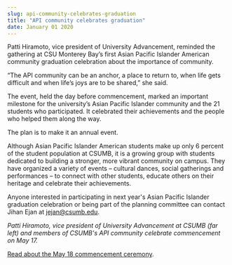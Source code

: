 ```yaml
---
slug: api-community-celebrates-graduation
title: "API community celebrates graduation"
date: January 01 2020
---
```


 
<p>
  Patti Hiramoto, vice president of University Advancement, reminded the
  gathering at CSU Monterey Bay’s first Asian Pacific Islander American
  community graduation celebration about the importance of community.
</p>
<p>
  “The API community can be an anchor, a place to return to, when life gets
  difficult and when life’s joys are to be shared,” she said.
</p>
<p>
  The event, held the day before commencement, marked an important milestone for
  the university’s Asian Pacific Islander community and the 21 students who
  participated. It celebrated their achievements and the people who helped them
  along the way.
</p>
<p>The plan is to make it an annual event.</p>
<p>
  Although Asian Pacific Islander American students make up only 6 percent of
  the student population at CSUMB, it is a growing group with students dedicated
  to building a stronger, more vibrant community on campus. They have organized
  a variety of events – cultural dances, social gatherings and performances – to
  connect with other students, educate others on their heritage and celebrate
  their achievements.
</p>
<p>
  Anyone interested in participating in next year's Asian Pacific Islander
  graduation celebration or being part of the planning committee can contact
  Jihan Ejan at
  <a
    href="&#109;&#x61;&#105;&#x6c;&#116;&#x6f;&#58;&#x6a;&#101;&#x6a;&#97;&#x6e;&#64;&#x63;s&#117;&#x6d;&#98;&#x2e;&#101;&#x64;&#117;"
    >jejan@csumb.edu</a
  >.
</p>
<p>
  <em
    >Patti Hiramoto, vice president of University Advancement at CSUMB (far
    left) and members of CSUMB's API community celebrate commencement on May
    17.</em
  >
</p>
<p>
  <a
    href="https://news.csumb.edu/news/2013/may/18/thousands-celebrate-commencement"
    >Read about the May 18 commencement ceremony</a
  >.
</p>
 
